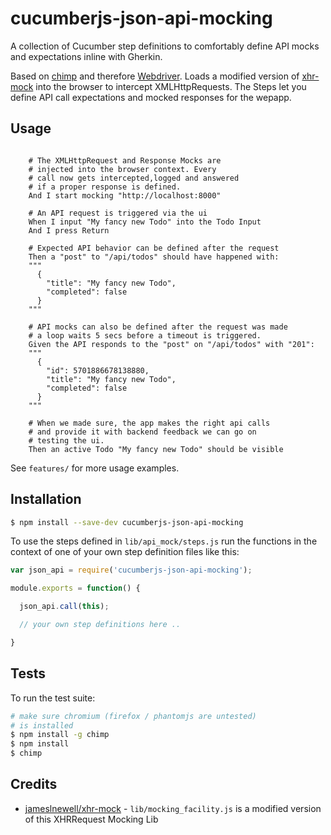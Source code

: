 # cucumberjs-json-api-mocking
A collection of Cucumber step definitions to comfortably define API mocks and expectations inline with Gherkin.

Based on [chimp](https://chimp.readme.io/) and therefore [Webdriver](http://webdriver.io/). Loads a modified version of [xhr-mock](https://github.com/jameslnewell/xhr-mock) into the browser to intercept XMLHttpRequests. The Steps let you define API call expectations and mocked responses for the wepapp.

## Usage

```gherkin

    # The XMLHttpRequest and Response Mocks are
    # injected into the browser context. Every
    # call now gets intercepted,logged and answered
    # if a proper response is defined.
    And I start mocking "http://localhost:8000"

    # An API request is triggered via the ui
    When I input "My fancy new Todo" into the Todo Input
    And I press Return

    # Expected API behavior can be defined after the request
    Then a "post" to "/api/todos" should have happened with:
    """
      {
        "title": "My fancy new Todo",
        "completed": false
      }
    """

    # API mocks can also be defined after the request was made
    # a loop waits 5 secs before a timeout is triggered.
    Given the API responds to the "post" on "/api/todos" with "201":
    """
      {
        "id": 5701886678138880,
        "title": "My fancy new Todo",
        "completed": false
      }
    """

    # When we made sure, the app makes the right api calls
    # and provide it with backend feedback we can go on
    # testing the ui.
    Then an active Todo "My fancy new Todo" should be visible
```

See `features/` for more usage examples.

## Installation

```sh
$ npm install --save-dev cucumberjs-json-api-mocking
```

To use the steps defined in `lib/api_mock/steps.js` run the functions in the context of one of your own step definition files like this:

```js
var json_api = require('cucumberjs-json-api-mocking');

module.exports = function() {

  json_api.call(this);

  // your own step definitions here ..

}
```

## Tests

To run the test suite:

```sh
# make sure chromium (firefox / phantomjs are untested)
# is installed
$ npm install -g chimp
$ npm install
$ chimp
```

## Credits
* [jameslnewell/xhr-mock](https://github.com/jameslnewell/xhr-mock) - `lib/mocking_facility.js` is a modified version of this XHRRequest Mocking Lib
